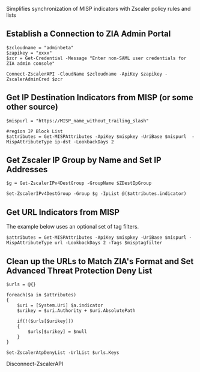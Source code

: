 Simplifies synchronization of MISP indicators with Zscaler policy rules and lists

## Establish a Connection to ZIA Admin Portal
```
$zcloudname = "adminbeta"
$zapikey = "xxxx"
$zcr = Get-Credential -Message "Enter non-SAML user credentials for ZIA admin console"

Connect-ZscalerAPI -CloudName $zcloudname -ApiKey $zapikey -ZscalerAdminCred $zcr 
```

## Get IP Destination Indicators from MISP  (or some other source)
```
$mispurl = "https://MISP_name_without_trailing_slash"

#region IP Block List
$attributes = Get-MISPAttributes -ApiKey $mispkey -UriBase $mispurl  -MispAttributeType ip-dst -LookbackDays 2 
```

## Get Zscaler IP Group by Name and Set IP Addresses
```
$g = Get-ZscalerIPv4DestGroup -GroupName $ZDestIpGroup

Set-ZscalerIPv4DestGroup -Group $g -IpList @($attributes.indicator)
```


## Get URL Indicators from MISP
The example below uses an optional set of tag filters.
```
$attributes = Get-MISPAttributes -ApiKey $mispkey -UriBase $mispurl -MispAttributeType url -LookbackDays 2 -Tags $misptagfilter
```


## Clean up the URLs to Match ZIA's Format and Set Advanced Threat Protection Deny List
```
$urls = @{}

foreach($a in $attributes)
{
    $uri = [System.Uri] $a.indicator
    $urikey = $uri.Authority + $uri.AbsolutePath

    if(!($urls[$urikey]))
    {
        $urls[$urikey] = $null        
    }
}

Set-ZscalerAtpDenyList -UrlList $urls.Keys
```






Disconnect-ZscalerAPI